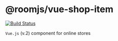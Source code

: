 # @roomjs/vue-shop-item
[![Build Status](https://travis-ci.org/room-js/vue-shop-item.svg?branch=master)](https://travis-ci.org/room-js/vue-shop-item)

`Vue.js` (v.2) component for online stores